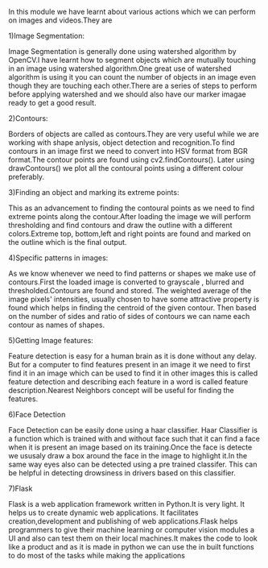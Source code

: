 In this module we have learnt about various actions which we can perform on images and videos.They are

1)Image Segmentation:

Image Segmentation is generally done using watershed algorithm by OpenCV.I have learnt how to segment objects which are mutually touching in an image using watershed algorithm.One great use of watershed algorithm is using it you can count the number of objects in an image even though they are touching each other.There are a series of steps to perform before applying watershed and we should also have our marker imagae ready to get a good result.

2)Contours:

Borders of objects are called as contours.They are very useful while we are working with shape anlysis, object detection and recognition.To find contours in an image first we need to convert into HSV format from BGR format.The contour points are found using cv2.findContours(). Later using drawContours() we plot all the contoural points using a different colour preferably.

3)Finding an object and marking its extreme points:

This as an advancement to finding the contoural points as we need to find extreme points along the contour.After loading the image we will perform thresholding and find contours and draw the outline with a different colors.Extreme top, bottom,left and right points are found and marked on the outline which is the final output.

4)Specific patterns in images:

As we know whenever we need to find patterns or shapes we make use of contours.First the loaded image is converted to grayscale , blurred and thresholded.Contours are found and stored. The weighted average of the image pixels' intensities, usually chosen to have some attractive property is found which helps in finding the centroid of the given contour. Then based on the number of sides and ratio of sides of contours we can name each contour as names of shapes.

5)Getting Image features:

Feature detection is easy for a human brain as it is done without any delay. But for a computer to find features present in an image it we need to first find it in an image which can be used to find it in other images this is called feature detection and describing each feature in a word is called feature description.Nearest Neighbors concept will be useful for finding the features.

6)Face Detection

Face Detection can be easily done using a haar classifier. Haar Classifier is a function which is trained with and without face such that it can find a face when it is present an image based on its training.Once the face is detecte we ususaly draw a box around the face in the image to highlight it.In the same way eyes also can be detected using a pre trained classifer. This can be helpful in detecting drowsiness in drivers based on this classifier.

7)Flask

 Flask is a web application framework written in Python.It is very light. It helps us to create dynamic web applications. It facilitates creation,development and publishing of web applications.Flask helps programmers to give their machine learning or computer vision modules a UI and also can test them on their local machines.It makes the code to look like a product and as it is made in python we can use the in built functions to do most of the tasks while making the applications
                                                                                                                                                        
